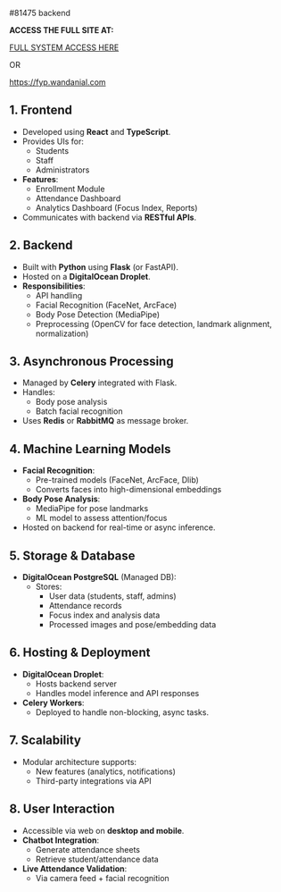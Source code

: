 ﻿#81475 backend

**ACCESS THE FULL SITE AT:**

[FULL SYSTEM ACCESS HERE](https://fyp.wandanial.com)

OR

https://fyp.wandanial.com


## 1. Frontend
- Developed using **React** and **TypeScript**.
- Provides UIs for:
  - Students
  - Staff
  - Administrators
- **Features**:
  - Enrollment Module
  - Attendance Dashboard
  - Analytics Dashboard (Focus Index, Reports)
- Communicates with backend via **RESTful APIs**.

## 2. Backend
- Built with **Python** using **Flask** (or FastAPI).
- Hosted on a **DigitalOcean Droplet**.
- **Responsibilities**:
  - API handling
  - Facial Recognition (FaceNet, ArcFace)
  - Body Pose Detection (MediaPipe)
  - Preprocessing (OpenCV for face detection, landmark alignment, normalization)

## 3. Asynchronous Processing
- Managed by **Celery** integrated with Flask.
- Handles:
  - Body pose analysis
  - Batch facial recognition
- Uses **Redis** or **RabbitMQ** as message broker.

## 4. Machine Learning Models
- **Facial Recognition**:
  - Pre-trained models (FaceNet, ArcFace, Dlib)
  - Converts faces into high-dimensional embeddings
- **Body Pose Analysis**:
  - MediaPipe for pose landmarks
  - ML model to assess attention/focus
- Hosted on backend for real-time or async inference.

## 5. Storage & Database
- **DigitalOcean PostgreSQL** (Managed DB):
  - Stores:
    - User data (students, staff, admins)
    - Attendance records
    - Focus index and analysis data
    - Processed images and pose/embedding data

## 6. Hosting & Deployment
- **DigitalOcean Droplet**:
  - Hosts backend server
  - Handles model inference and API responses
- **Celery Workers**:
  - Deployed to handle non-blocking, async tasks.

## 7. Scalability
- Modular architecture supports:
  - New features (analytics, notifications)
  - Third-party integrations via API

## 8. User Interaction
- Accessible via web on **desktop and mobile**.
- **Chatbot Integration**:
  - Generate attendance sheets
  - Retrieve student/attendance data
- **Live Attendance Validation**:
  - Via camera feed + facial recognition
